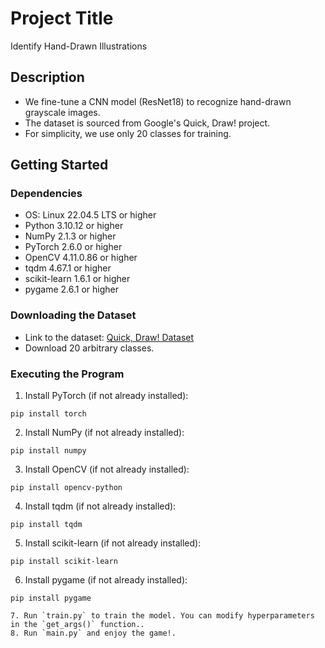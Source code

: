 # Project Title
Identify Hand-Drawn Illustrations

## Description
- We fine-tune a CNN model (ResNet18) to recognize hand-drawn grayscale images.
- The dataset is sourced from Google's Quick, Draw! project.
- For simplicity, we use only 20 classes for training.

## Getting Started

### Dependencies
- OS: Linux 22.04.5 LTS or higher
- Python 3.10.12 or higher
- NumPy 2.1.3 or higher
- PyTorch 2.6.0 or higher
- OpenCV 4.11.0.86 or higher
- tqdm 4.67.1 or higher
- scikit-learn 1.6.1 or higher
- pygame 2.6.1 or higher

### Downloading the Dataset
- Link to the dataset: [Quick, Draw! Dataset](https://console.cloud.google.com/storage/browser/quickdraw_dataset/full/numpy_bitmap;tab=objects?pageState=(%22StorageObjectListTable%22:(%22f%22:%22%255B%255D%22))&prefix=&forceOnObjectsSortingFiltering=false&inv=1&invt=AbrzMQ)
- Download 20 arbitrary classes.

### Executing the Program
1. Install PyTorch (if not already installed):
```
pip install torch
```
2. Install NumPy (if not already installed):
```
pip install numpy
```
3. Install OpenCV (if not already installed):
```
pip install opencv-python
```
4. Install tqdm (if not already installed):
```
pip install tqdm
```
5. Install scikit-learn (if not already installed):
```
pip install scikit-learn
```
6. Install pygame (if not already installed):
```
pip install pygame

7. Run `train.py` to train the model. You can modify hyperparameters in the `get_args()` function..
8. Run `main.py` and enjoy the game!.
